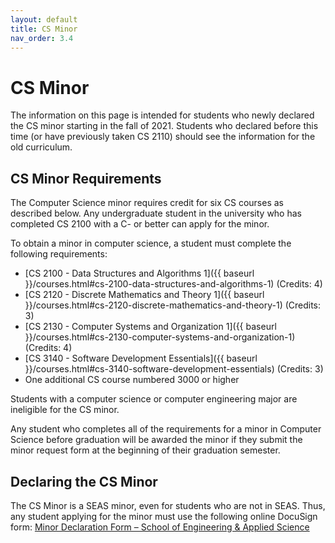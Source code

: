 ```yaml
---
layout: default
title: CS Minor
nav_order: 3.4
---
```


# CS Minor

The information on this page is intended for students who newly declared the CS minor starting in the fall of 2021.  Students who declared before this time (or have previously taken CS 2110) should see the information for the old curriculum.

## CS Minor Requirements

The Computer Science minor requires credit for six CS courses as described below. Any undergraduate student in the university who has completed CS 2100 with a C- or better can apply for the minor.  

To obtain a minor in computer science, a student must complete the following requirements:

* [CS 2100 - Data Structures and Algorithms 1]({{ baseurl }}/courses.html#cs-2100-data-structures-and-algorithms-1) (Credits: 4)
* [CS 2120 - Discrete Mathematics and Theory 1]({{ baseurl }}/courses.html#cs-2120-discrete-mathematics-and-theory-1) (Credits: 3)
* [CS 2130 - Computer Systems and Organization 1]({{ baseurl }}/courses.html#cs-2130-computer-systems-and-organization-1) (Credits: 4)
* [CS 3140 - Software Development Essentials]({{ baseurl }}/courses.html#cs-3140-software-development-essentials) (Credits: 3)
* One additional CS course numbered 3000 or higher

Students with a computer science or computer engineering major are ineligible for the CS minor.

Any student who completes all of the requirements for a minor in Computer Science before graduation will be awarded the minor if they submit the minor request form at the beginning of their graduation semester.

## Declaring the CS Minor

The CS Minor is a SEAS minor, even for students who are not in SEAS.  Thus, any student applying for the minor must use the following online DocuSign form: [Minor Declaration Form – School of Engineering & Applied Science](https://na2.docusign.net/Member/PowerFormSigning.aspx?PowerFormId=3d7d67ed-1b4c-4df6-a1c7-1acf25b76be9&env=na2&acct=a8970e23-de25-4821-8826-64a7afe0662b&v=2)